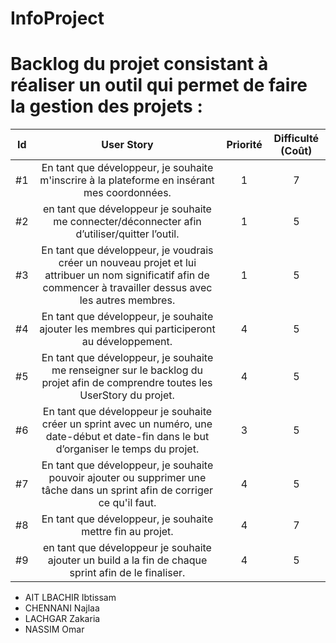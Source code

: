 # InfoProject

# Backlog du projet consistant à réaliser un outil qui permet de faire la gestion des projets : 

| Id |      User Story      |  Priorité |  Difficulté (Coût) |
|:--:|:----------------------------------------------------------------------------:|:-:|:-:|
| #1 | En tant que développeur, je souhaite m'inscrire à la plateforme en insérant mes coordonnées. | 1 | 7 |
| #2 | en tant que développeur je souhaite me connecter/déconnecter afin d’utiliser/quitter l’outil. | 1 | 5 |
| #3 | En tant que développeur, je voudrais créer un nouveau projet et lui attribuer un nom significatif afin de commencer à travailler dessus avec les autres membres. | 1 | 5 | 
| #4 | En tant que développeur, je souhaite ajouter les membres qui participeront au développement. | 4 | 5 | 
| #5 | En tant que développeur, je souhaite me renseigner sur le backlog du projet afin de comprendre toutes les UserStory du projet. | 4 | 5 | 
| #6 | En tant que développeur je souhaite créer un sprint avec un numéro, une date-début et date-fin dans le but d’organiser le temps du projet.| 3 | 5 | 
| #7 |En tant que développeur,  je souhaite pouvoir ajouter ou supprimer une tâche dans un sprint afin de corriger ce qu'il faut. | 4 | 5 | 
| #8 | En tant que développeur, je souhaite mettre fin au projet. | 4 | 7 | 
| #9|en tant que développeur je souhaite ajouter un build a la fin de chaque sprint afin de le finaliser. | 4 | 5 |







* AIT LBACHIR Ibtissam
* CHENNANI Najlaa 
* LACHGAR Zakaria
* NASSIM Omar

